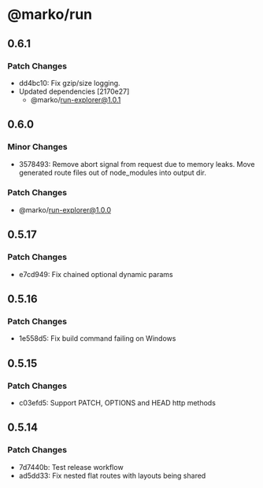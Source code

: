 # @marko/run

## 0.6.1

### Patch Changes

- dd4bc10: Fix gzip/size logging.
- Updated dependencies [2170e27]
  - @marko/run-explorer@1.0.1

## 0.6.0

### Minor Changes

- 3578493: Remove abort signal from request due to memory leaks. Move generated route files out of node_modules into output dir.

### Patch Changes

- @marko/run-explorer@1.0.0

## 0.5.17

### Patch Changes

- e7cd949: Fix chained optional dynamic params

## 0.5.16

### Patch Changes

- 1e558d5: Fix build command failing on Windows

## 0.5.15

### Patch Changes

- c03efd5: Support PATCH, OPTIONS and HEAD http methods

## 0.5.14

### Patch Changes

- 7d7440b: Test release workflow
- ad5dd33: Fix nested flat routes with layouts being shared
